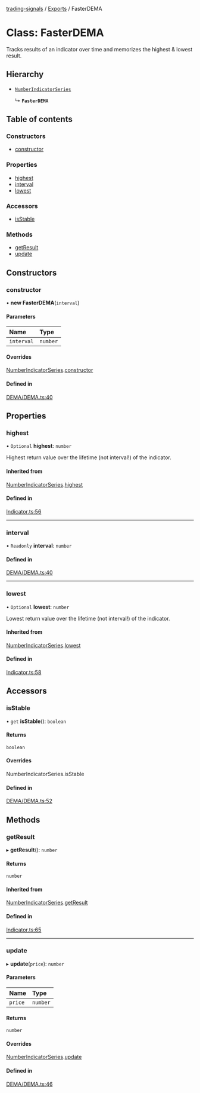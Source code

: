 [trading-signals](../README.md) / [Exports](../modules.md) / FasterDEMA

# Class: FasterDEMA

Tracks results of an indicator over time and memorizes the highest & lowest result.

## Hierarchy

- [`NumberIndicatorSeries`](NumberIndicatorSeries.md)

  ↳ **`FasterDEMA`**

## Table of contents

### Constructors

- [constructor](FasterDEMA.md#constructor)

### Properties

- [highest](FasterDEMA.md#highest)
- [interval](FasterDEMA.md#interval)
- [lowest](FasterDEMA.md#lowest)

### Accessors

- [isStable](FasterDEMA.md#isstable)

### Methods

- [getResult](FasterDEMA.md#getresult)
- [update](FasterDEMA.md#update)

## Constructors

### constructor

• **new FasterDEMA**(`interval`)

#### Parameters

| Name       | Type     |
| :--------- | :------- |
| `interval` | `number` |

#### Overrides

[NumberIndicatorSeries](NumberIndicatorSeries.md).[constructor](NumberIndicatorSeries.md#constructor)

#### Defined in

[DEMA/DEMA.ts:40](https://github.com/bennycode/trading-signals/blob/53d8192/src/DEMA/DEMA.ts#L40)

## Properties

### highest

• `Optional` **highest**: `number`

Highest return value over the lifetime (not interval!) of the indicator.

#### Inherited from

[NumberIndicatorSeries](NumberIndicatorSeries.md).[highest](NumberIndicatorSeries.md#highest)

#### Defined in

[Indicator.ts:56](https://github.com/bennycode/trading-signals/blob/53d8192/src/Indicator.ts#L56)

---

### interval

• `Readonly` **interval**: `number`

#### Defined in

[DEMA/DEMA.ts:40](https://github.com/bennycode/trading-signals/blob/53d8192/src/DEMA/DEMA.ts#L40)

---

### lowest

• `Optional` **lowest**: `number`

Lowest return value over the lifetime (not interval!) of the indicator.

#### Inherited from

[NumberIndicatorSeries](NumberIndicatorSeries.md).[lowest](NumberIndicatorSeries.md#lowest)

#### Defined in

[Indicator.ts:58](https://github.com/bennycode/trading-signals/blob/53d8192/src/Indicator.ts#L58)

## Accessors

### isStable

• `get` **isStable**(): `boolean`

#### Returns

`boolean`

#### Overrides

NumberIndicatorSeries.isStable

#### Defined in

[DEMA/DEMA.ts:52](https://github.com/bennycode/trading-signals/blob/53d8192/src/DEMA/DEMA.ts#L52)

## Methods

### getResult

▸ **getResult**(): `number`

#### Returns

`number`

#### Inherited from

[NumberIndicatorSeries](NumberIndicatorSeries.md).[getResult](NumberIndicatorSeries.md#getresult)

#### Defined in

[Indicator.ts:65](https://github.com/bennycode/trading-signals/blob/53d8192/src/Indicator.ts#L65)

---

### update

▸ **update**(`price`): `number`

#### Parameters

| Name    | Type     |
| :------ | :------- |
| `price` | `number` |

#### Returns

`number`

#### Overrides

[NumberIndicatorSeries](NumberIndicatorSeries.md).[update](NumberIndicatorSeries.md#update)

#### Defined in

[DEMA/DEMA.ts:46](https://github.com/bennycode/trading-signals/blob/53d8192/src/DEMA/DEMA.ts#L46)
